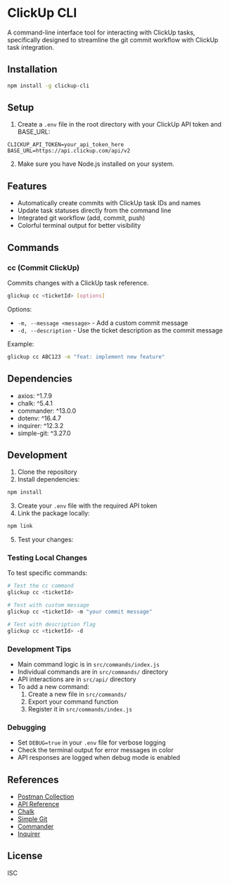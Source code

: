 # ClickUp CLI

A command-line interface tool for interacting with ClickUp tasks, specifically designed to streamline the git commit workflow with ClickUp task integration.

## Installation

```bash
npm install -g clickup-cli
```

## Setup

1. Create a `.env` file in the root directory with your ClickUp API token and BASE_URL:
```
CLICKUP_API_TOKEN=your_api_token_here
BASE_URL=https://api.clickup.com/api/v2
```

2. Make sure you have Node.js installed on your system.

## Features

- Automatically create commits with ClickUp task IDs and names
- Update task statuses directly from the command line
- Integrated git workflow (add, commit, push)
- Colorful terminal output for better visibility

## Commands

### cc (Commit ClickUp)

Commits changes with a ClickUp task reference.

```bash
glickup cc <ticketId> [options]
```

Options:
- `-m, --message <message>` - Add a custom commit message
- `-d, --description` - Use the ticket description as the commit message

Example:
```bash
glickup cc ABC123 -m "feat: implement new feature"
```

## Dependencies

- axios: ^1.7.9
- chalk: ^5.4.1
- commander: ^13.0.0
- dotenv: ^16.4.7
- inquirer: ^12.3.2
- simple-git: ^3.27.0

## Development

1. Clone the repository
2. Install dependencies:
```bash
npm install
```
3. Create your `.env` file with the required API token
4. Link the package locally:
```bash
npm link
```
5. Test your changes:

### Testing Local Changes

To test specific commands:
```bash
# Test the cc command
glickup cc <ticketId>

# Test with custom message
glickup cc <ticketId> -m "your commit message"

# Test with description flag
glickup cc <ticketId> -d
```

### Development Tips

- Main command logic is in `src/commands/index.js`
- Individual commands are in `src/commands/` directory
- API interactions are in `src/api/` directory
- To add a new command:
  1. Create a new file in `src/commands/`
  2. Export your command function
  3. Register it in `src/commands/index.js`

### Debugging

- Set `DEBUG=true` in your `.env` file for verbose logging
- Check the terminal output for error messages in color
- API responses are logged when debug mode is enabled

## References

- [Postman Collection](https://www.postman.com/clickup-api/clickup-public-api/collection/rekuqnj/clickup-api-v2-reference)
- [API Reference](https://developer.clickup.com/reference/createworkspaceauditlog)
- [Chalk](https://github.com/chalk/chalk?tab=readme-ov-file)
- [Simple Git](https://github.com/steveukx/git-js#readme)
- [Commander](https://github.com/tj/commander.js#readme)
- [Inquirer](https://github.com/SBoudrias/Inquirer.js/blob/main/packages/inquirer/README.md)

## License

ISC
